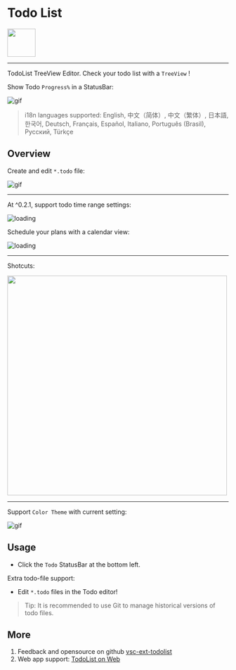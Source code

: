 # Todo List

<img height="64px" src="https://cdn.jsdelivr.net/gh/saber2pr/MyWeb@master/resource/image/vsc-todo-v3-logo-title.png" />

---

TodoList TreeView Editor. Check your todo list with a `TreeView` !

Show Todo `Progress%` in a StatusBar:

![gif](https://cdn.jsdelivr.net/gh/saber2pr/MyWeb@master/resource/image/0603vsc-todolist-progress.png)

> i18n languages supported: English, 中文（简体）, 中文（繁体）, 日本語, 한국어, Deutsch, Français, Español, Italiano, Português (Brasil), Русский, Türkçe

## Overview

Create and edit `*.todo` file:

![gif](https://cdn.jsdelivr.net/gh/saber2pr/MyWeb@master/resource/image/0603vsc-todolist-p1.gif)

---

At ^0.2.1, support todo time range settings:

![loading](https://cdn.jsdelivr.net/gh/saber2pr/MyWeb@master/resource/image/vsc-ext-todolist-cal-1.webp)

Schedule your plans with a calendar view:

![loading](https://cdn.jsdelivr.net/gh/saber2pr/MyWeb@master/resource/image/vsc-ext-todolist-cal-2.webp)

---

Shotcuts:

<image width="500px" src="https://cdn.jsdelivr.net/gh/saber2pr/MyWeb@master/resource/image/0603vsc-todolist-p0.png" />

---

Support `Color Theme` with current setting:

![gif](https://cdn.jsdelivr.net/gh/saber2pr/MyWeb@master/resource/image/vsc-todo-v3-theme.gif)

## Usage

- Click the `Todo` StatusBar at the bottom left.

Extra todo-file support:

- Edit `*.todo` files in the Todo editor!

> Tip: It is recommended to use Git to manage historical versions of todo files.

## More

1. Feedback and opensource on github [vsc-ext-todolist](https://github.com/Saber2pr/vsc-ext-todolist)
2. Web app support: [TodoList on Web](https://fronted-tsx-developer.github.io/demos/todotree/index.html)
